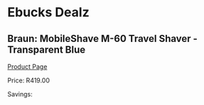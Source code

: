 
# Ebucks Dealz
## Braun: MobileShave M-60 Travel Shaver - Transparent Blue
[Product Page](https://www.ebucks.com/web/shop/productSelected.do?prodId=627414794&catId=1186081080)

Price: R419.00

Savings: 


	